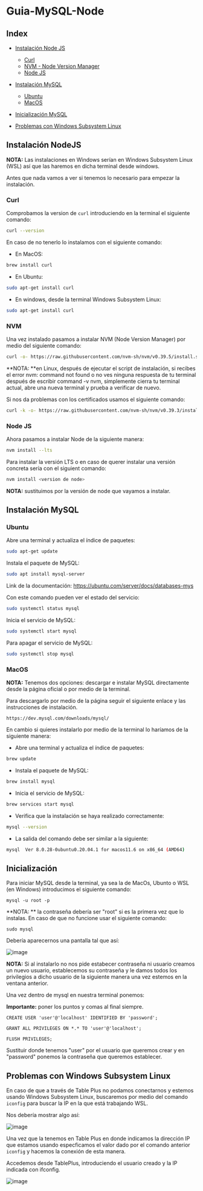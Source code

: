 # Guia-MySQL-Node

## **Index** 


- [Instalación Node JS](#Instalación-NodeJS)
  - [Curl](#Curl)
  - [NVM - Node Version Manager](#NVM)
  - [Node JS](#Node-JS)

  
- [Instalación MySQL](#Instalación-MySQL)
  - [Ubuntu](#Ubuntu)
  - [MacOS](#MacOS)
- [Inicialización MySQL](#Inicialización)
- [Problemas con Windows Subsystem Linux](#)

## Instalación NodeJS

**NOTA:** Las instalaciones en Windows serían en Windows Subsystem Linux (WSL) así que las haremos en dicha terminal desde windows.

Antes que nada vamos a ver si tenemos lo necesario para empezar la instalación.

### Curl

Comprobamos la version de ```curl``` introduciendo en la terminal el siguiente comando:

```bash
curl --version
```

En caso de no tenerlo lo instalamos con el siguiente comando: 
- En MacOS:

```bash
brew install curl
```

- En Ubuntu:
```bash
sudo apt-get install curl
```

- En windows, desde la terminal Windows Subsystem Linux:
```bash
sudo apt-get install curl
```
### NVM
Una vez instalado pasamos a instalar NVM (Node Version Manager) por medio del siguiente comando:

```bash
curl -o- https://raw.githubusercontent.com/nvm-sh/nvm/v0.39.5/install.sh | bash
```


**NOTA: **en Linux, después de ejecutar el script de instalación, si recibes el error nvm: command not found o no ves ninguna respuesta de tu terminal después de escribir command -v nvm, simplemente cierra tu terminal actual, abre una nueva terminal y prueba a verificar de nuevo.

Si nos da problemas con los certificados usamos el siguiente comando: 

```bash
curl -k -o- https://raw.githubusercontent.com/nvm-sh/nvm/v0.39.3/install.sh | bash
``` 

### Node JS

Ahora pasamos a instalar Node de la siguiente manera: 

```bash
nvm install --lts
```

Para instalar la versión LTS o en caso de querer instalar una versión concreta sería con el siguient comando:

```bash
nvm install <version de node>
```

**NOTA:** sustituimos <version de node> por la versión de node que vayamos a instalar.

## Instalación MySQL

 ### Ubuntu
 
Abre una terminal y actualiza el índice de paquetes:
```bash
sudo apt-get update
```

Instala el paquete de MySQL:

```bash
sudo apt install mysql-server
```
Link de la documentación: https://ubuntu.com/server/docs/databases-mys

Con este comando pueden ver el estado del servicio: 

```bash
sudo systemctl status mysql
```

Inicia el servicio de MySQL:

```bash
sudo systemctl start mysql
```

Para apagar el servicio de MySQL:

```bash
sudo systemctl stop mysql
```


### MacOS

**NOTA:** Tenemos dos opciones: descargar e instalar MySQL directamente desde la página oficial o por medio de la terminal.

Para descargarlo por medio de la página seguir el siguiente enlace y las instrucciones de instalación.

```
https://dev.mysql.com/downloads/mysql/
```
En cambio si quieres instalarlo por medio de la terminal lo haríamos de la siguiente manera: 

- Abre una terminal y actualiza el índice de paquetes:
```bash
brew update
```

- Instala el paquete de MySQL:
```bash
brew install mysql
```

- Inicia el servicio de MySQL:

```bash
brew services start mysql
```
- Verifica que la instalación se haya realizado correctamente:

```bash
mysql --version
```

- La salida del comando debe ser similar a la siguiente:

```bash
mysql  Ver 8.0.28-0ubuntu0.20.04.1 for macos11.6 on x86_64 (AMD64)
```


## Inicialización

Para iniciar MySQL desde la terminal, ya sea la de MacOs, Ubunto o WSL (en Windows) introducimos el siguiente comando: 

```
mysql -u root -p
```
**NOTA: ** la contraseña debería ser "root" si es la primera vez que lo instalas.
En caso de que no funcione usar el siguiente comando: 
```
sudo mysql
```

Debería aparecernos una pantalla tal que así: 

![image](https://github.com/Suareguen/Guia-MySQL-Node/assets/103899316/4a709df2-499b-4870-b083-6631cfbc8f54)



**NOTA:** Si al instalarlo no nos pide estabecer contraseña ni usuario creamos un nuevo usuario, establecemos su contraseña y le damos todos los privilegios a dicho usuario de la siguiente manera una vez estemos en la ventana anterior.

Una vez dentro de mysql en nuestra terminal ponemos:

**Importante:** poner los puntos y comas al final siempre.

```
CREATE USER 'user'@'localhost' IDENTIFIED BY 'password';
```

```
GRANT ALL PRIVILEGES ON *.* TO 'user'@'localhost';
```

```
FLUSH PRIVILEGES;
```

Sustituir donde tenemos "user" por el usuario que queremos crear y en "password" ponemos la contraseña que queremos establecer.


## Problemas con Windows Subsystem Linux

En caso de que a través de Table Plus no podamos conectarnos y estemos usando Windows Subsystem Linux, buscaremos por medio del comando ```iconfig``` para buscar la IP en la que está trabajando WSL.

Nos debería mostrar algo así: 

![image]([https:/github.com/Suareguen/Guia-MySQL-Node/image.png](https://github.com/Suareguen/Guia-MySQL-Node/blob/main/image.png?raw=true))

Una vez que la tenemos en Table Plus en donde indicamos la dirección IP que estamos usando especficamos el valor dado por el comando anterior ```iconfig``` y hacemos la conexión de esta manera.

Accedemos desde TablePlus, introduciendo el usuario creado y la IP indicada con ifconfig.

![image]([https://github.com/Suareguen/Guia-MySQL-Node/assets/103899316/4a709df2-499b-4870-b083-6631cfbc8f54](https://cdn.discordapp.com/attachments/1083781138411171910/1149647497233444905/tableplus.JPG?ex=660fcdaa&is=65fd58aa&hm=e54368293a9b83237fb8dd9df57a9988c16e8803d7e119578f48f1f3acb1450e&)https://cdn.discordapp.com/attachments/1083781138411171910/1149647497233444905/tableplus.JPG?ex=660fcdaa&is=65fd58aa&hm=e54368293a9b83237fb8dd9df57a9988c16e8803d7e119578f48f1f3acb1450e&)


